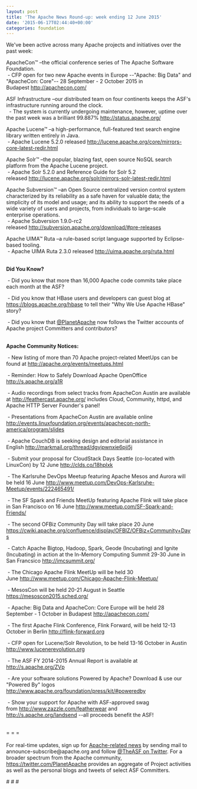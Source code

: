 ```yaml
---
layout: post
title: 'The Apache News Round-up: week ending 12 June 2015'
date: '2015-06-17T02:44:40+00:00'
categories: foundation
---
```

<div> 
    <p>We've been active across many Apache projects and initiatives over the past week:</p> 
    <p>ApacheCon™ –the official conference series of The Apache Software Foundation.<br />&nbsp;- CFP open for two new Apache events in Europe --&quot;Apache: Big Data&quot; and &quot;ApacheCon: Core&quot;-- 28 September - 2 October 2015 in Budapest&nbsp;<a href="http://apachecon.com/">http://apachecon.com/</a></p> 
    <p>ASF Infrastructure –our distributed team on four continents keeps the ASF's infrastructure running around the clock.<br />&nbsp;&nbsp;- The system is currently undergoing maintenance, however, uptime over the past week was a brilliant 99.887%&nbsp;<a href="http://status.apache.org/">http://status.apache.org/</a></p> 
    <p>Apache Lucene™ –a high-performance, full-featured text search engine library written entirely in Java.<br />&nbsp;- Apache Lucene 5.2.0 released&nbsp;<a href="http://lucene.apache.org/core/mirrors-core-latest-redir.html">http://lucene.apache.org/core/mirrors-core-latest-redir.html</a></p> 
  </div> 
  <div> 
    <div> 
      <p>Apache Solr™ –the popular, blazing fast, open source NoSQL search platform from the Apache Lucene project.<br />&nbsp;- Apache Solr 5.2.0 and Reference Guide for Solr 5.2 released&nbsp;<a href="http://lucene.apache.org/solr/mirrors-solr-latest-redir.html">http://lucene.apache.org/solr/mirrors-solr-latest-redir.html</a></p> 
      Apache&nbsp;Subversion™ –an Open Source centralized version control system characterized by its reliability as a safe haven for valuable data; the simplicity of its model and usage; and its ability to support the needs of a wide variety of users and projects, from individuals to large-scale enterprise operations.<br />&nbsp;- Apache Subversion 1.9.0-rc2 released&nbsp;<a href="http://subversion.apache.org/download/#pre-releases">http://subversion.apache.org/download/#pre-releases</a> 
      <p>Apache UIMA™ Ruta –a rule-based script language supported by Eclipse-based tooling.<br />&nbsp;- Apache UIMA Ruta 2.3.0 released&nbsp;<a href="http://uima.apache.org/ruta.html">http://uima.apache.org/ruta.html</a></p> 
      <p><b><br />Did You Know?</b></p> 
    </div> 
    <div> 
      <p>&nbsp;- Did you know that more than 16,000 Apache code commits take place each month at the ASF?</p> 
      <p>&nbsp;- Did you know that HBase users and developers can guest blog at <a href="https://blogs.apache.org/hbase%20">https://blogs.apache.org/hbase</a> to tell their &quot;Why We Use Apache HBase&quot; story?</p> 
      <p>&nbsp;- Did you know that <a href="https://twitter.com/planetapache">@PlanetApache</a> now follows the Twitter accounts of Apache project Committers and contributors?</p> 
    </div> 
    <div></div> 
    <div> 
      <p><b><br />Apache Community Notices:</b></p> 
      <p>&nbsp;- New listing of more than 70 Apache project-related MeetUps can be found at&nbsp;<a href="http://apache.org/events/meetups.html">http://apache.org/events/meetups.html</a> </p> 
      <p>&nbsp;- Reminder: How to Safely Download Apache OpenOffice <a href="http://s.apache.org/a1R">http://s.apache.org/a1R</a></p> 
      <p>&nbsp;- Audio recordings from select tracks from ApacheCon Austin are available at <a href="http://feathercast.apache.org/">http://feathercast.apache.org/</a>&nbsp;includes Cloud, Community, httpd, and Apache HTTP Server Founder's panel!</p> 
      <p>&nbsp;- Presentations from ApacheCon Austin are available online <a href="http://events.linuxfoundation.org/events/apachecon-north-america/program/slides">http://events.linuxfoundation.org/events/apachecon-north-america/program/slides</a></p> 
      <div> 
        <p>&nbsp;- Apache CouchDB is seeking design and editorial assistance in English&nbsp;<a href="http://markmail.org/thread/dgvjpwnxie6pji5j">http://markmail.org/thread/dgvjpwnxie6pji5j</a></p> 
      </div> 
    </div> 
    <div> 
      <p>&nbsp;- Submit your proposal for CloudStack Days Seattle (co-located with LinuxCon) by 12 June&nbsp;<a href="http://clds.co/18hplxk">http://clds.co/18hplxk</a></p> 
    </div> 
    <div> 
      <p>&nbsp;- The Karlsruhe DevOps Meetup featuring Apache Mesos and Aurora will be held 16 June <a href="http://www.meetup.com/DevOps-Karlsruhe-Meetup/events/222465491/">http://www.meetup.com/DevOps-Karlsruhe-Meetup/events/222465491/</a></p> 
      <p>&nbsp;- The SF Spark and Friends MeetUp featuring Apache Flink will take place in San Francisco on 16 June&nbsp;<a href="http://www.meetup.com/SF-Spark-and-Friends/">http://www.meetup.com/SF-Spark-and-Friends/</a></p> 
      <p>&nbsp;- The second OFBiz Community Day will take place 20 June <a href="https://cwiki.apache.org/confluence/display/OFBIZ/OFBiz+Community+Days">https://cwiki.apache.org/confluence/display/OFBIZ/OFBiz+Community+Days</a></p> 
      <p>&nbsp;- Catch Apache Bigtop, Hadoop, Spark, Geode (Incubating) and Ignite (Incubating) in action at the In-Memory Computing Summit&nbsp;29-30 June in San Francsico&nbsp;<a href="http://imcsummit.org/">http://imcsummit.org/</a></p> 
      <p>&nbsp;- The Chicago Apache Flink MeetUp will be held 30 June&nbsp;<a href="http://www.meetup.com/Chicago-Apache-Flink-Meetup/">http://www.meetup.com/Chicago-Apache-Flink-Meetup/</a></p> 
      <p>&nbsp;- MesosCon will be held 20-21 August in Seattle <a href="https://mesoscon2015.sched.org/">https://mesoscon2015.sched.org/</a></p> 
      <p>&nbsp;- Apache: Big Data and ApacheCon: Core Europe will be held 28 September - 1 October in Budapest&nbsp;<a href="http://apachecon.com/">http://apachecon.com/</a></p> 
      <p>&nbsp;- The first Apache Flink Conference, Flink Forward, will be held 12-13 October in Berlin <a href="http://flink-forward.org/">http://flink-forward.org</a></p> 
      <p>&nbsp;- CFP open for Lucene/Solr Revolution, to be held 13-16 October in Austin <a href="http://lucenerevolution.org/">http://www.lucenerevolution.org</a></p> 
      <p>&nbsp;- The ASF FY 2014-2015 Annual Report is available at <a href="http://s.apache.org/ZVp">http://s.apache.org/ZVp</a></p> 
    </div> 
    <div> 
      <p>&nbsp;- Are your software solutions Powered by Apache? Download &amp; use our &quot;Powered By&quot; logos <a href="http://www.apache.org/foundation/press/kit/#poweredby">http://www.apache.org/foundation/press/kit/#poweredby</a></p> 
      <p>&nbsp;- Show your support for Apache with ASF-approved swag from&nbsp;<a href="http://www.zazzle.com/featherwear">http://www.zazzle.com/featherwear</a> and <a href="http://s.apache.org/landsend">http://s.apache.org/landsend</a>&nbsp;--all proceeds benefit the ASF!&nbsp; </p> 
    </div> 
    <div><br /></div> 
    <div>= = =</div> 
    <div><br /></div> 
    <div>For real-time updates, sign up for <a href="http://www.apache.org/foundation/mailinglists.html#foundation-announce">Apache-related news</a> by sending mail to announce-subscribe@apache.org and follow <a href="https://twitter.com/TheASF">@TheASF on Twitter</a>. For a broader spectrum from the Apache community, <a href="https://twitter.com/PlanetApache">https://twitter.com/PlanetApache</a> provides an aggregate of Project activities as well as the personal blogs and tweets of select ASF Committers.</div> 
    <p># # #</p> 
  </div>
